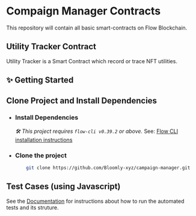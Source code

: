 # Compaign Manager Contracts
This repository will contain all basic smart-contracts on Flow Blockchain. 

## Utility Tracker Contract

Utility Tracker is a Smart Contract which record or trace NFT utilities.


## ✨ Getting Started

## Clone Project and Install Dependencies

- ### Install Dependencies

  _🛠 This project requires `flow-cli v0.39.2` or above._ See: [Flow CLI installation instructions](https://docs.onflow.org/flow-cli)

- ### Clone the project

  ```sh
      git clone https://github.com/Bloomly-xyz/campaign-manager.git
  ```


## Test Cases (using Javascript)

See the [Documentation](tests/js/README.md) for instructions about how to run the automated tests and its struture.
